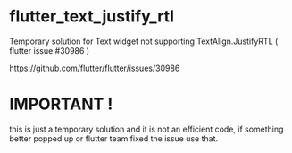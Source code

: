 # flutter_text_justify_rtl

Temporary solution for Text widget not supporting TextAlign.JustifyRTL ( flutter issue #30986 )

https://github.com/flutter/flutter/issues/30986

# IMPORTANT !

this is just a temporary solution and it is not an efficient code, if something better popped up or
flutter team fixed the issue use that.

